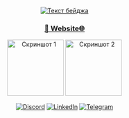 <div align="center"> 
 
  [![Текст бейджа](https://cdn.discordapp.com/attachments/359470187088576514/1160324947110002778/2272ab24-a4e3-4e3a-882f-44651fcab63f-removebg-preview.png?ex=65343fd1&is=6521cad1&hm=1b48d40d015324c7c6345c0718ae0ad9e43fe82e0af9b278d5ff0c6bf6247081&)](https://www.example.com)
  <h3><a href="http://okashuba.link/"> 👋 Website🌐 </a></h3>
  <a href="http://okashuba.link/files/AWSCertifiedCloudPractitionercertificate.pdf"><img src="https://images.credly.com/size/340x340/images/00634f82-b07f-4bbd-a6bb-53de397fc3a6/image.png" width="130" height="130" alt="Скриншот 1"></a>
  <a href="http://okashuba.link/files/AWSCertifiedSolutionsArchitect-Associatecertificate.pdf"><img src="https://images.credly.com/size/340x340/images/0e284c3f-5164-4b21-8660-0d84737941bc/image.png" width="130" height="130" alt="Скриншот 2"></a> 

[![Discord](https://img.shields.io/discord/228612594863308800?label=Discord&logo=discord&logoColor=white)](https://discord.gg/8bCveNxEMK)
[![LinkedIn](https://img.shields.io/badge/LinkedIn-Alex-blue?logo=linkedin&logoColor=white)](https://www.linkedin.com/in/kapalulz/)
[![Telegram](https://img.shields.io/badge/Telegram-kapalulz-blue?logo=telegram&logoColor=white)](https://t.me/kapalulz)


</div>
<!-- ![Profile Views](https://komarev.com/ghpvc/?username=kapalulz) --->

